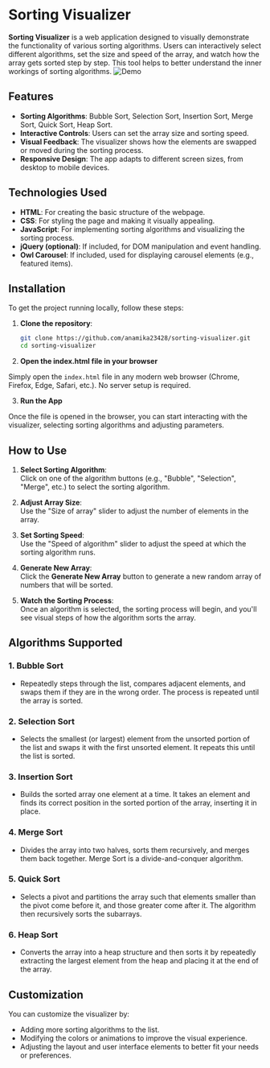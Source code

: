 # Sorting Visualizer

**Sorting Visualizer** is a web application designed to visually demonstrate the functionality of various sorting algorithms. Users can interactively select different algorithms, set the size and speed of the array, and watch how the array gets sorted step by step. This tool helps to better understand the inner workings of sorting algorithms.
![Demo](Sorting_video.gif)



## Features

- **Sorting Algorithms**: Bubble Sort, Selection Sort, Insertion Sort, Merge Sort, Quick Sort, Heap Sort.
- **Interactive Controls**: Users can set the array size and sorting speed.
- **Visual Feedback**: The visualizer shows how the elements are swapped or moved during the sorting process.
- **Responsive Design**: The app adapts to different screen sizes, from desktop to mobile devices.

## Technologies Used

- **HTML**: For creating the basic structure of the webpage.
- **CSS**: For styling the page and making it visually appealing.
- **JavaScript**: For implementing sorting algorithms and visualizing the sorting process.
- **jQuery (optional)**: If included, for DOM manipulation and event handling.
- **Owl Carousel**: If included, used for displaying carousel elements (e.g., featured items).

## Installation

To get the project running locally, follow these steps:

1. **Clone the repository**:

   ```bash
   git clone https://github.com/anamika23428/sorting-visualizer.git
   cd sorting-visualizer
   ```

2. **Open the index.html file in your browser**

 Simply open the `index.html` file in any modern web browser (Chrome, Firefox, Edge, Safari, etc.). No server setup is required.

3. **Run the App**

 Once the file is opened in the browser, you can start interacting with the visualizer, selecting sorting algorithms and adjusting parameters.

## How to Use

1. **Select Sorting Algorithm**:  
   Click on one of the algorithm buttons (e.g., "Bubble", "Selection", "Merge", etc.) to select the sorting algorithm.

2. **Adjust Array Size**:  
   Use the "Size of array" slider to adjust the number of elements in the array.

3. **Set Sorting Speed**:  
   Use the "Speed of algorithm" slider to adjust the speed at which the sorting algorithm runs.

4. **Generate New Array**:  
   Click the **Generate New Array** button to generate a new random array of numbers that will be sorted.

5. **Watch the Sorting Process**:  
   Once an algorithm is selected, the sorting process will begin, and you'll see visual steps of how the algorithm sorts the array.

## Algorithms Supported

### 1. **Bubble Sort**
- Repeatedly steps through the list, compares adjacent elements, and swaps them if they are in the wrong order. The process is repeated until the array is sorted.

### 2. **Selection Sort**
- Selects the smallest (or largest) element from the unsorted portion of the list and swaps it with the first unsorted element. It repeats this until the list is sorted.

### 3. **Insertion Sort**
- Builds the sorted array one element at a time. It takes an element and finds its correct position in the sorted portion of the array, inserting it in place.

### 4. **Merge Sort**
- Divides the array into two halves, sorts them recursively, and merges them back together. Merge Sort is a divide-and-conquer algorithm.

### 5. **Quick Sort**
- Selects a pivot and partitions the array such that elements smaller than the pivot come before it, and those greater come after it. The algorithm then recursively sorts the subarrays.

### 6. **Heap Sort**
- Converts the array into a heap structure and then sorts it by repeatedly extracting the largest element from the heap and placing it at the end of the array.

## Customization

You can customize the visualizer by:

- Adding more sorting algorithms to the list.
- Modifying the colors or animations to improve the visual experience.
- Adjusting the layout and user interface elements to better fit your needs or preferences.
